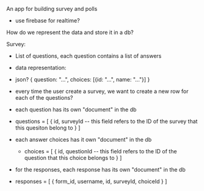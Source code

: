 An app for building survey and polls

- use firebase for realtime?

How do we represent the data and store it in a db?

Survey:

- List of questions, each question contains a list of answers
- data representation:
- json?
  {
  question: "...",
  choices: [{id: "...", name: "..."}]
  }

- every time the user create a survey, we want to create a new row for each of the questions?

- each question has its own "document" in the db
- questions = [
  {
  id,
  surveyId -- this field refers to the ID of the survey that this quesiton belong to
  }
  ]

- each answer choices has it own "document" in the db

  - choices = [
    {
    id,
    questionId -- this field refers to the ID of the question that this choice belongs to
    }
    ]

- for the responses, each response has its own "document" in the db
- responses = [
  {
  form_id,
  username,
  id,
  surveyId,
  choiceId
  }
  ]
